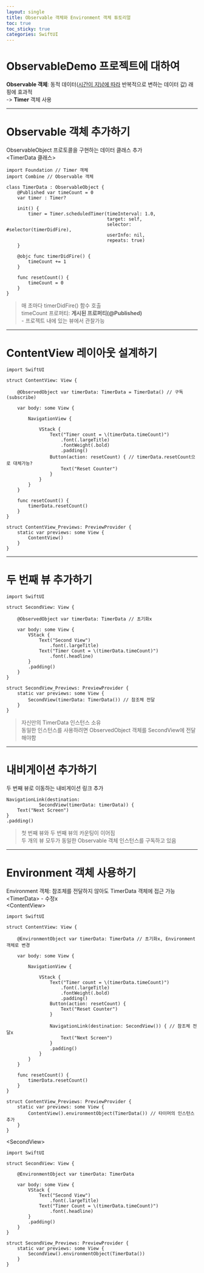```yaml
---
layout: single
title: Observable 객체와 Environment 객체 튜토리얼
toc: true
toc_sticky: true
categories: SwiftUI
---
```


# ObservableDemo 프로젝트에 대하여
**Observable 객체**: 동적 데이터(<u>시간이 지남에 따라</u> 반복적으로 변하는 데이터 값) 래핑에 효과적<br/>
                                -> **Timer** 객체 사용

----------------

# Observable 객체 추가하기
ObservableObject 프로토콜을 구현하는 데이터 클래스 추가<br/>
&#60;TimerData 클래스&#62;
```
import Foundation // Timer 객체
import Combine // Observable 객체

class TimerData : ObservableObject {
    @Published var timeCount = 0
    var timer : Timer?
    
    init() {
        timer = Timer.scheduledTimer(timeInterval: 1.0,
                                     target: self,
                                     selector: #selector(timerDidFire),
                                     userInfo: nil,
                                     repeats: true)
    }
    
    @objc func timerDidFire() {
        timeCount += 1
    }
    
    func resetCount() {
        timeCount = 0
    }
}
```
> 매 초마다 timerDidFire() 함수 호출<br/>
> timeCount 프로퍼티: **게시된 프로퍼티(@Published)**<br/>
    - 프로젝트 내에 있는 뷰에서 관찰가능

-----------

# ContentView 레이아웃 설계하기
```
import SwiftUI

struct ContentView: View {
    
    @ObservedObject var timerData: TimerData = TimerData() // 구독(subscribe)
    
    var body: some View {
        
        NavigationView {
            
            VStack {
                Text("Timer count = \(timerData.timeCount)")
                    .font(.largeTitle)
                    .fontWeight(.bold)
                    .padding()
                Button(action: resetCount) { // timerData.resetCount으로 대체가능?
                    Text("Reset Counter")
                }
            }
        }
    }
    
    func resetCount() {
        timerData.resetCount()
    }
}

struct ContentView_Previews: PreviewProvider {
    static var previews: some View {
        ContentView()
    }
}
```

------------

# 두 번째 뷰 추가하기
```
import SwiftUI

struct SecondView: View {
    
    @ObservedObject var timerData: TimerData // 초기화x
    
    var body: some View {
        VStack {
            Text("Second View")
                .font(.largeTitle)
            Text("Timer Count = \(timerData.timeCount)")
                .font(.headline)
        }
        .padding()
    }
}

struct SecondView_Previews: PreviewProvider {
    static var previews: some View {
        SecondView(timerData: TimerData()) // 참조체 전달
    }
}
```
> 자신만의 TimerData 인스턴스 소유<br/>
> 동일한 인스턴스를 사용하려면 ObservedObject 객체를 SecondView에 전달해야함

-----------

# 내비게이션 추가하기
두 번째 뷰로 이동하는 내비게이션 링크 추가
```
NavigationLink(destination:
            SecondView(timerData: timerData)) {
    Text("Next Screen")
}
.padding()
```
> 첫 번째 뷰와 두 번째 뷰의 카운팅이 이어짐<br/>
> 두 개의 뷰 모두가 동일한 Observable 객체 인스턴스를 구독하고 있음

----------------

# Environment 객체 사용하기
Environment 객체: 참조체를 전달하지 않아도 TimerData 객체에 접근 가능<br/>
&#60;TimerData&#62; - 수정x<br/>
&#60;ContentView&#62;
```
import SwiftUI

struct ContentView: View {
    
    @EnvironmentObject var timerData: TimerData // 초기화x, Environment 객체로 변경
    
    var body: some View {
        
        NavigationView {
            
            VStack {
                Text("Timer count = \(timerData.timeCount)")
                    .font(.largeTitle)
                    .fontWeight(.bold)
                    .padding()
                Button(action: resetCount) {
                    Text("Reset Counter")
                }
                
                NavigationLink(destination: SecondView()) { // 참조체 전달x
                    Text("Next Screen")
                }
                .padding()
            }
        }
    }
    
    func resetCount() {
        timerData.resetCount()
    }
}

struct ContentView_Previews: PreviewProvider {
    static var previews: some View {
        ContentView().environmentObject(TimerData()) // 타이머의 인스턴스 추가
    }
}
```

&#60;SecondView&#62;
```
import SwiftUI

struct SecondView: View {
    
    @EnvironmentObject var timerData: TimerData
    
    var body: some View {
        VStack {
            Text("Second View")
                .font(.largeTitle)
            Text("Timer Count = \(timerData.timeCount)")
                .font(.headline)
        }
        .padding()
    }
}

struct SecondView_Previews: PreviewProvider {
    static var previews: some View {
        SecondView().environmentObject(TimerData())
    }
}

```
